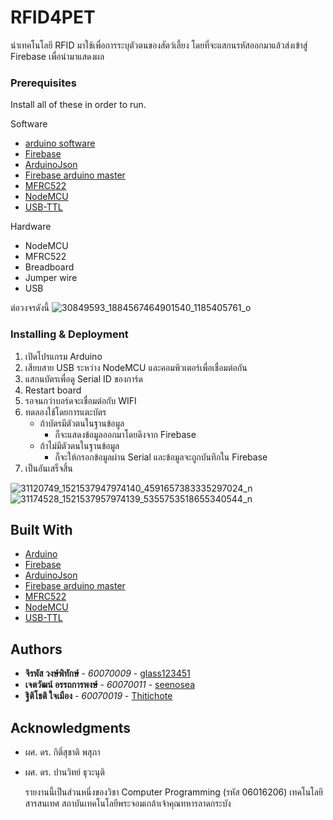 # RFID4PET

นำเทคโนโลยี RFID มาใช้เพื่อการระบุตัวตนของสัตว์เลี้ยง โดยที่จะแสกนรหัสออกมาแล้วส่งเข้าสู่ Firebase เพื่อนำมาแสดงผล


### Prerequisites

Install all of these in order to run.

Software

* [arduino software](https://www.arduino.cc/)
* [Firebase](https://firebase.google.com/)
* [ArduinoJson](https://github.com/bblanchon/ArduinoJson)
* [Firebase arduino master](https://github.com/googlesamples/firebase-arduino/archive/master.zip)
* [MFRC522](https://www.arduinolibraries.info/libraries/mfrc522)
* [NodeMCU](http://arduino.esp8266.com/stable/package_esp8266com_index.json)
* [USB-TTL](https://www.silabs.com/products/development-tools/software/usb-to-uart-bridge-vcp-drivers)

Hardware
* NodeMCU
* MFRC522
* Breadboard
* Jumper wire
* USB

ต่อวงจรดังนี้
![30849593_1884567464901540_1185405761_o](https://user-images.githubusercontent.com/32869870/39094851-b6f4d5b6-4660-11e8-902d-565304c937fe.jpg)

### Installing & Deployment

1. เปิดโปรแกรม Arduino
2. เสียบสาย USB ระหว่าง NodeMCU และคอมพิวเตอร์เพื่อเชื่อมต่อกัน
3. แสกนบัตรเพื่อดู Serial ID ของการ์ด
4. Restart board
5. รอจนกว่าบอร์ดจะเชื่อมต่อกับ WIFI
6. ทดลองใช้โดยการแตะบัตร
   - ถ้าบัตรมีตัวตนในฐานข้อมูล
     - ก็จะแสดงข้อมูลออกมาโดยดึงจาก Firebase
   - ถ้าไม่มีตัวตนในฐานข้อมูล
     - ก็จะให้กรอกข้อมูลผ่าน Serial และข้อมูลจะถูกบันทึกใน Firebase
7. เป็นอันเสร็จสิ้น

![31120749_1521537947974140_4591657383335297024_n](https://user-images.githubusercontent.com/32869870/39095766-1ebd74aa-4670-11e8-904f-c762290325df.png)
![31174528_1521537957974139_5355753518655340544_n](https://user-images.githubusercontent.com/32869870/39096304-2bdf32ec-4678-11e8-91b6-7d10b297810e.png)



## Built With

* [Arduino](https://www.arduino.cc/)
* [Firebase](https://firebase.google.com/)
* [ArduinoJson](https://github.com/bblanchon/ArduinoJson)
* [Firebase arduino master](https://github.com/googlesamples/firebase-arduino/archive/master.zip)
* [MFRC522](https://www.arduinolibraries.info/libraries/mfrc522)
* [NodeMCU](http://arduino.esp8266.com/stable/package_esp8266com_index.json)
* [USB-TTL](https://www.silabs.com/products/development-tools/software/usb-to-uart-bridge-vcp-drivers)


## Authors

* **จิรพัส วงษ์พิทักษ์** - *60070009* - [glass123451](https://github.com/glass123451)
* **เจตวัฒน์ อรรถการพงษ์** - *60070011* - [seenosea](https://github.com/seenosea)
* **ฐิติโชติ ใจเมือง** - *60070019* - [Thitichote](https://github.com/Thitichote)


## Acknowledgments

* ผศ. ดร. กิติ์สุชาติ พสุภา
* ผศ. ดร. ปานวิทย์ ธุวะนุติ

     รายงานนี้เป็นส่วนหนึ่งของวิชา Computer Programming (รหัส 06016206) 
เทคโนโลยีสารสนเทศ สถาบันเทคโนโลยีพระจอมเกล้าเจ้าคุณทหารลาดกระบัง
